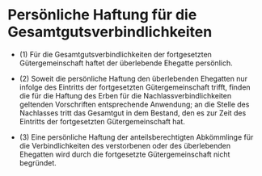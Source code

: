# Persönliche Haftung für die Gesamtgutsverbindlichkeiten

- (1) Für die Gesamtgutsverbindlichkeiten der fortgesetzten Gütergemeinschaft haftet der überlebende Ehegatte persönlich.

- (2) Soweit die persönliche Haftung den überlebenden Ehegatten nur infolge des Eintritts der fortgesetzten Gütergemeinschaft trifft, finden die für die Haftung des Erben für die Nachlassverbindlichkeiten geltenden Vorschriften entsprechende Anwendung; an die Stelle des Nachlasses tritt das Gesamtgut in dem Bestand, den es zur Zeit des Eintritts der fortgesetzten Gütergemeinschaft hat.

- (3) Eine persönliche Haftung der anteilsberechtigten Abkömmlinge für die Verbindlichkeiten des verstorbenen oder des überlebenden Ehegatten wird durch die fortgesetzte Gütergemeinschaft nicht begründet.

